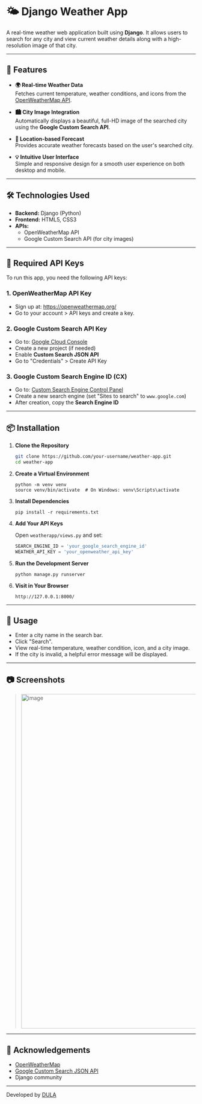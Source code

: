 
# 🌤️ Django Weather App

A real-time weather web application built using **Django**. It allows users to search for any city and view current weather details along with a high-resolution image of that city.

---

## 🚀 Features

- **🌍 Real-time Weather Data**  
  Fetches current temperature, weather conditions, and icons from the [OpenWeatherMap API](https://openweathermap.org/).

- **🏙️ City Image Integration**  
  Automatically displays a beautiful, full-HD image of the searched city using the **Google Custom Search API**.

- **🧭 Location-based Forecast**  
  Provides accurate weather forecasts based on the user's searched city.

- **💡 Intuitive User Interface**  
  Simple and responsive design for a smooth user experience on both desktop and mobile.

---

## 🛠️ Technologies Used

- **Backend:** Django (Python)
- **Frontend:** HTML5, CSS3 
- **APIs:**
  - OpenWeatherMap API
  - Google Custom Search API (for city images)

---

## 🔐 Required API Keys

To run this app, you need the following API keys:

### 1. **OpenWeatherMap API Key**
- Sign up at: https://openweathermap.org/
- Go to your account > API keys and create a key.

### 2. **Google Custom Search API Key**
- Go to: [Google Cloud Console](https://console.cloud.google.com/)
- Create a new project (if needed)
- Enable **Custom Search JSON API**
- Go to "Credentials" > Create API Key

### 3. **Google Custom Search Engine ID (CX)**
- Go to: [Custom Search Engine Control Panel](https://programmablesearchengine.google.com/controlpanel/create)
- Create a new search engine (set "Sites to search" to `www.google.com`)
- After creation, copy the **Search Engine ID**

---

## 📦 Installation

1. **Clone the Repository**
   ```bash
   git clone https://github.com/your-username/weather-app.git
   cd weather-app


2. **Create a Virtual Environment**

   ```
   python -m venv venv
   source venv/bin/activate  # On Windows: venv\Scripts\activate
   ```

3. **Install Dependencies**

   ```
   pip install -r requirements.txt
   ```

4. **Add Your API Keys**

   Open `weatherapp/views.py` and set:

   ```python
   SEARCH_ENGINE_ID = 'your_google_search_engine_id'
   WEATHER_API_KEY = 'your_openweather_api_key'
   ```



5. **Run the Development Server**

   ```
   python manage.py runserver
   ```

6. **Visit in Your Browser**

   ```
   http://127.0.0.1:8000/
   ```

---

## 🧪 Usage

* Enter a city name in the search bar.
* Click "Search".
* View real-time temperature, weather condition, icon, and a city image.
* If the city is invalid, a helpful error message will be displayed.

---

## 📷 Screenshots

> <img width="1888" height="887" alt="image" src="https://github.com/user-attachments/assets/58f1d755-43f3-4b94-b282-702289d4eb99" />


---

## 🙏 Acknowledgements

* [OpenWeatherMap](https://openweathermap.org/)
* [Google Custom Search JSON API](https://developers.google.com/custom-search/v1/overview)
* Django community

---
Developed by [DULA](https://github.com/dulagudeta)
